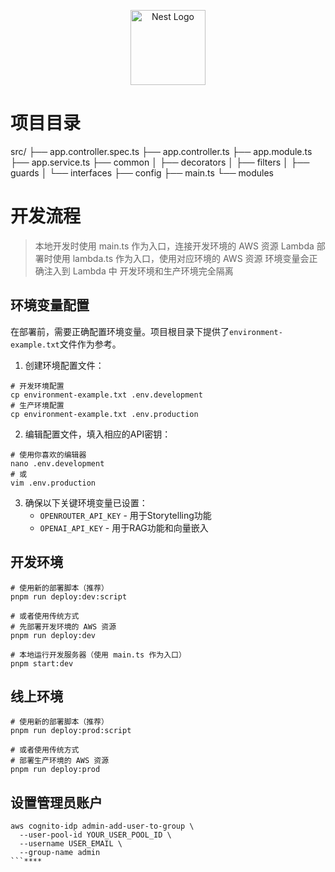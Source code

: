 <p align="center">
  <a href="http://nestjs.com/" target="blank"><img src="https://nestjs.com/img/logo-small.svg" width="120" alt="Nest Logo" /></a>
</p>

# 项目目录
src/
├── app.controller.spec.ts
├── app.controller.ts
├── app.module.ts
├── app.service.ts
├── common
│   ├── decorators
│   ├── filters
│   ├── guards
│   └── interfaces
├── config
├── main.ts
└── modules

# 开发流程
> 本地开发时使用 main.ts 作为入口，连接开发环境的 AWS 资源
> Lambda 部署时使用 lambda.ts 作为入口，使用对应环境的 AWS 资源
> 环境变量会正确注入到 Lambda 中
> 开发环境和生产环境完全隔离

## 环境变量配置
在部署前，需要正确配置环境变量。项目根目录下提供了`environment-example.txt`文件作为参考。

1. 创建环境配置文件：
```shell
# 开发环境配置
cp environment-example.txt .env.development
# 生产环境配置
cp environment-example.txt .env.production
```

2. 编辑配置文件，填入相应的API密钥：
```shell
# 使用你喜欢的编辑器
nano .env.development
# 或
vim .env.production
```

3. 确保以下关键环境变量已设置：
   - `OPENROUTER_API_KEY` - 用于Storytelling功能
   - `OPENAI_API_KEY` - 用于RAG功能和向量嵌入

## 开发环境
```shell
# 使用新的部署脚本（推荐）
pnpm run deploy:dev:script

# 或者使用传统方式
# 先部署开发环境的 AWS 资源
pnpm run deploy:dev

# 本地运行开发服务器（使用 main.ts 作为入口）
pnpm start:dev
```

## 线上环境
```shell
# 使用新的部署脚本（推荐）
pnpm run deploy:prod:script

# 或者使用传统方式
# 部署生产环境的 AWS 资源
pnpm run deploy:prod
```

## 设置管理员账户
```shell
aws cognito-idp admin-add-user-to-group \
  --user-pool-id YOUR_USER_POOL_ID \
  --username USER_EMAIL \
  --group-name admin
```****
